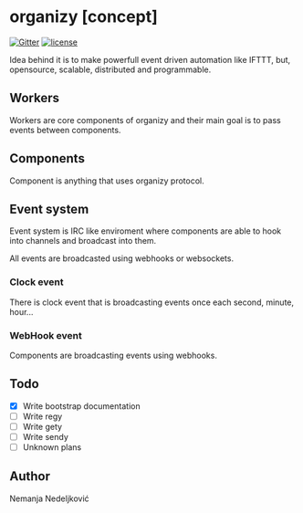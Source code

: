# organizy [concept]

[![Gitter](https://img.shields.io/gitter/room/nwjs/nw.js.svg)](https://gitter.im/organizy-chat/Lobby?utm_source=share-link&utm_medium=link&utm_campaign=share-link)
[![license](https://img.shields.io/github/license/organizy/documentation.svg)]()

Idea behind it is to make powerfull event driven automation like IFTTT, but, opensource, scalable, distributed and programmable. 

## Workers

Workers are core components of organizy and their main goal is to pass events between components. 

## Components

Component is anything that uses organizy protocol. 

## Event system

Event system is IRC like enviroment where components are able to hook into channels and broadcast into them. 

All events are broadcasted using webhooks or websockets. 

### Clock event

There is clock event that is broadcasting events once each second, minute, hour... 

### WebHook event

Components are broadcasting events using webhooks. 

## Todo

 - [x] Write bootstrap documentation
 - [ ] Write regy
 - [ ] Write gety
 - [ ] Write sendy
 - [ ] Unknown plans

## Author

Nemanja Nedeljković
